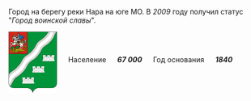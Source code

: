 <!--2021-11-12 01:16:03-->
Город на берегу реки Нара на юге МО. В *2009* году получил статус "*Город воинской славы*".

<img src="/posts/Места Подмосковья/im/Naro-Fominsk.gif" align="middle" width="96px"> &emsp; 
Население &emsp; ***67 000*** &emsp;
Год основания &emsp; ***1840***